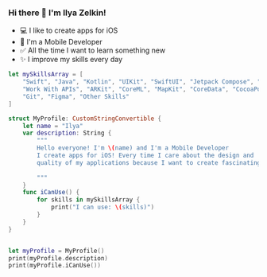 ### Hi there 👋 I'm Ilya Zelkin!

- 💻 I like to create apps for iOS
- 📱 I'm a Mobile Developer
- ✅ All the time I want to learn something new
- ✨ I improve my skills every day


```Swift 
let mySkillsArray = [
	"Swift", "Java", "Kotlin", "UIKit", "SwiftUI", "Jetpack Compose", "MVC", "MVP", "MVVM",
	"Work With APIs", "ARKit", "CoreML", "MapKit", "CoreData", "CocoaPods", "HIG", "Firebase",
	"Git", "Figma", "Other Skills"
]

struct MyProfile: CustomStringConvertible {
	let name = "Ilya"
	var description: String {
		"""
		Hello everyone! I'm \(name) and I'm a Mobile Developer
		I create apps for iOS! Every time I care about the design and
		quality of my applications because I want to create fascinating apps!
		
		"""
	}
	func iCanUse() {
		for skills in mySkillsArray {
			print("I can use: \(skills)")
		}
	}
}


let myProfile = MyProfile()
print(myProfile.description)
print(myProfile.iCanUse())
